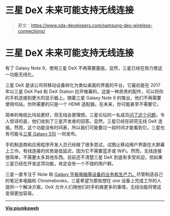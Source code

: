 # 三星 DeX 未来可能支持无线连接

> 原文：<https://www.xda-developers.com/samsung-dex-wireless-connections/>

# 三星 DeX 未来可能支持无线连接

有了 Galaxy Note 9，使用三星 DeX 不再需要基座。显然，三星已经在努力使这一功能无线化。

三星 DeX 是该公司将移动设备转化为类似桌面的界面的平台。它最初是在 2017 年以三星 DeX Pad 和 DeX Station 拉开帷幕的，这是一种昂贵的配件，可以将你的手机连接到更大的显示器上。随着三星 Galaxy Note 9 的推出，他们不再需要使用坞站。你所需要的只是一个 HDMI 适配器。在未来，你可能甚至不需要它。

简单的电缆比坞站更好，但无线会更理想。三星论坛的一名成员[问了这个问题](https://eu.community.samsung.com/t5/Galaxy-Note9/Why-is-DEX-not-being-made-wireless/m-p/664953)。令人惊讶的是，他们收到了三星开发者的回答。显然，三星已经在研究无线 DeX 连接。然而，这个功能没有时间表，所以我们可能要过一段时间才能看到它。三星也有可能与[三星 Galaxy S10](https://www.xda-developers.com/samsung-galaxy-s10-plus-5g-model/) 一同发布。

手机制造商和应用程序开发人员已经做了很多尝试，试图让移动用户界面在大屏幕上工作。有线连接的优势是低延迟，因为它不需要蓝牙或 WiFi。然而，无线连接很简单，不需要太多其他东西。目前还不清楚三星 DeX 到底有多受欢迎，但如果三星已经在开发这项功能，肯定会有一个不错的用户群。

三星一直专注于 Note 和 [Galaxy 平板电脑等设备的业务和生产力。](https://www.xda-developers.com/samsung-galaxy-tab-s4-review/)尽管制造自己的笔记本电脑和 Chromebooks，三星希望为那些想在 *one* 设备上完成工作的人提供一个解决方案。DeX 允许人们用他们的手机做更多的事情，无线功能将使这变得更加容易。

* * *

[**Via:piunikaweb**](http://piunikaweb.com/2018/10/02/good-news-samsung-working-to-make-dex-connections-wireless/)
